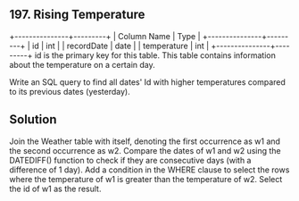 ## 197. Rising Temperature
+---------------+---------+
| Column Name   | Type    |
+---------------+---------+
| id            | int     |
| recordDate    | date    |
| temperature   | int     |
+---------------+---------+
id is the primary key for this table.
This table contains information about the temperature on a certain day.

Write an SQL query to find all dates' Id with higher temperatures compared to its previous dates (yesterday).

## Solution
Join the Weather table with itself, denoting the first occurrence as w1 and the second occurrence as w2.
Compare the dates of w1 and w2 using the DATEDIFF() function to check if they are consecutive days (with a difference of 1 day).
Add a condition in the WHERE clause to select the rows where the temperature of w1 is greater than the temperature of w2.
Select the id of w1 as the result.
